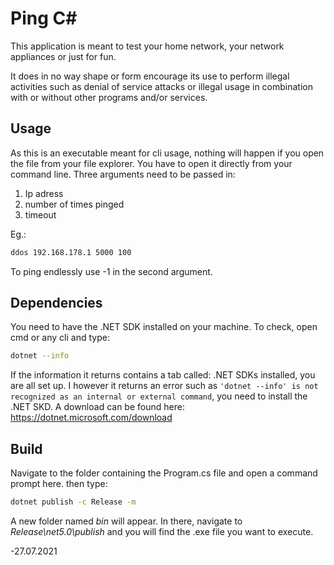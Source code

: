 # Ping C#
This application is meant to test your home network, your network appliances or just for fun.

It does in no way shape or form encourage its use to  perform illegal activities such as denial of service attacks or illegal usage in combination with or without other programs and/or services.

## Usage
As this is an executable meant for cli usage, nothing will happen if you open the file from your file explorer. You have to open it directly from your command line.
Three arguments need to be passed in:
1. Ip adress
2. number of times pinged
3. timeout

Eg.:
```sh
ddos 192.168.178.1 5000 100
```
To ping endlessly use -1 in the second argument.

## Dependencies
You need to have the .NET SDK installed on your machine. 
To check, open cmd or any cli and type:

```sh
dotnet --info
```
If the information it returns contains a tab called: .NET SDKs installed, you are all set up. I however it returns an error such as `'dotnet --info' is not recognized as an internal or external command`, you need to install the .NET SKD. A download can be found here: https://dotnet.microsoft.com/download

## Build
Navigate to the folder containing the Program.cs file and open a command prompt here. then type:

```sh
dotnet publish -c Release -m
```
A new folder named *bin* will appear. In there, navigate to *Release\net5.0\publish* and you will find the .exe file you want to execute.

-27.07.2021 
